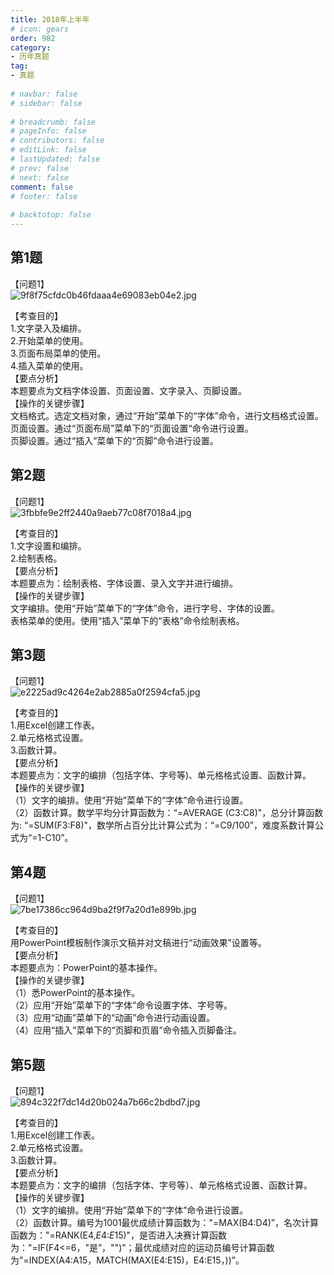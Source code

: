 ```yaml
---  
title: 2018年上半年  
# icon: gears  
order: 982  
category:  
- 历年真题  
tag:  
- 真题  
  
# navbar: false  
# sidebar: false  
  
# breadcrumb: false  
# pageInfo: false  
# contributors: false  
# editLink: false  
# lastUpdated: false  
# prev: false  
# next: false  
comment: false  
# footer: false  
  
# backtotop: false  
---  
```

## 第1题 ##

【问题1】  
![9f8f75cfdc0b46fdaaa4e69083eb04e2.jpg][]  
  
【考查目的】  
1.文字录入及编排。  
2.开始菜单的使用。  
3.页面布局菜单的使用。  
4.插入菜单的使用。  
【要点分析】  
本题要点为文档字体设置、页面设置、文字录入、页脚设置。  
【操作的关键步骤】  
文档格式。选定文档对象，通过“开始”菜单下的“字体”命令，进行文档格式设置。  
页面设置。通过“页面布局”菜单下的“页面设置“命令进行设置。  
页脚设置。通过“插入”菜单下的“页脚”命令进行设置。  
  


## 第2题 ##

【问题1】  
![3fbbfe9e2ff2440a9aeb77c08f7018a4.jpg][]  
  
【考查目的】  
1.文字设置和编排。  
2.绘制表格。  
【要点分析】  
本题要点为：绘制表格、字体设置、录入文字并进行编排。  
【操作的关键步骤】  
文字编排。使用“开始”菜单下的“字体”命令，进行字号、字体的设置。  
表格菜单的使用。使用“插入”菜单下的“表格”命令绘制表格。  


## 第3题 ##

【问题1】  
![e2225ad9c4264e2ab2885a0f2594cfa5.jpg][]  
  
【考查目的】  
1.用Excel创建工作表。  
2.单元格格式设置。  
3.函数计算。  
【要点分析】  
本题要点为：文字的编排（包括字体、字号等)、单元格格式设置、函数计算。  
【操作的关键步骤】  
（1）文字的编排。使用“开始”菜单下的“字体”命令进行设置。  
（2）函数计算。数学平均分计算函数为：“=AVERAGE (C3:C8)"，总分计算函数为: “=SUM(F3:F8)"，数学所占百分比计算公式为：“=C9/100”，难度系数计算公式为“=1-C10”。  


## 第4题 ##

【问题1】  
![7be17386cc964d9ba2f9f7a20d1e899b.jpg][]  
  
【考查目的】  
用PowerPoint模板制作演示文稿并对文稿进行“动画效果”设置等。  
【要点分析】  
本题要点为：PowerPoint的基本操作。  
【操作的关键步骤】  
（1）悉PowerPoint的基本操作。  
（2）应用“开始”菜单下的“字体”命令设置字体、字号等。  
（3）应用“动画”菜单下的“动画”命令进行动画设置。  
（4）应用“插入”菜单下的“页脚和页眉”命令插入页脚备注。  


## 第5题 ##

【问题1】  
![894c322f7dc14d20b024a7b66c2bdbd7.jpg][]  
  
【考查目的】  
1.用Excel创建工作表。  
2.单元格格式设置。  
3.函数计算。  
【要点分析】  
本题要点为：文字的编排（包括字体、字号等）、单元格格式设置、函数计算。  
【操作的关键步骤】  
（1）文字的编排。使用“开始”菜单下的“字体”命令进行设置。  
（2）函数计算。编号为1001最优成绩计算函数为："=MAX(B4:D4)”，名次计算函数为："=RANK(E4,$E$4:$E$15)"，是否进入决赛计算函数为："=IF(F4&lt;=6，"是”，"")”；最优成绩对应的运动员编号计算函数为"=INDEX(A4:A15，MATCH(MAX(E4:E15)，E4:E15，))”。  
  



[9f8f75cfdc0b46fdaaa4e69083eb04e2.jpg]: https://www.xkxxkx.cn/file/exam/software/信息处理技术员/案例/第1题/9f8f75cfdc0b46fdaaa4e69083eb04e2.jpg
[3fbbfe9e2ff2440a9aeb77c08f7018a4.jpg]: https://www.xkxxkx.cn/file/exam/software/信息处理技术员/案例/第2题/3fbbfe9e2ff2440a9aeb77c08f7018a4.jpg
[e2225ad9c4264e2ab2885a0f2594cfa5.jpg]: https://www.xkxxkx.cn/file/exam/software/信息处理技术员/案例/第3题/e2225ad9c4264e2ab2885a0f2594cfa5.jpg
[7be17386cc964d9ba2f9f7a20d1e899b.jpg]: https://www.xkxxkx.cn/file/exam/software/信息处理技术员/案例/第4题/7be17386cc964d9ba2f9f7a20d1e899b.jpg
[894c322f7dc14d20b024a7b66c2bdbd7.jpg]: https://www.xkxxkx.cn/file/exam/software/信息处理技术员/案例/第5题/894c322f7dc14d20b024a7b66c2bdbd7.jpg

